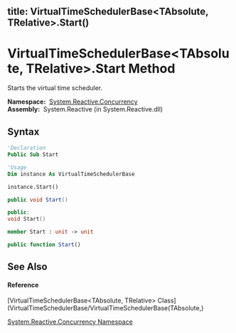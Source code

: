 title: VirtualTimeSchedulerBase<TAbsolute, TRelative>.Start()
---
# VirtualTimeSchedulerBase\<TAbsolute, TRelative\>.Start Method

Starts the virtual time scheduler.

**Namespace:**  [System.Reactive.Concurrency](System.Reactive.Concurrency/System.Reactive.Concurrency)  
**Assembly:**  System.Reactive (in System.Reactive.dll)

## Syntax

```vb
'Declaration
Public Sub Start
```

```vb
'Usage
Dim instance As VirtualTimeSchedulerBase

instance.Start()
```

```csharp
public void Start()
```

```c++
public:
void Start()
```

```fsharp
member Start : unit -> unit 
```

```javascript
public function Start()
```

## See Also

#### Reference

[VirtualTimeSchedulerBase\<TAbsolute, TRelative\> Class](VirtualTimeSchedulerBase/VirtualTimeSchedulerBase(TAbsolute,)

[System.Reactive.Concurrency Namespace](System.Reactive.Concurrency/System.Reactive.Concurrency)
